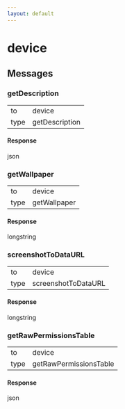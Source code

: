 ```yaml
---
layout: default
---
```


# device #

## Messages ##

### getDescription ###

<table>

<tr>
<td>to</td>
<td>device</td>
</tr>

<tr>
<td>type</td>
<td>getDescription</td>
</tr>

</table>

#### Response ####
json

### getWallpaper ###

<table>

<tr>
<td>to</td>
<td>device</td>
</tr>

<tr>
<td>type</td>
<td>getWallpaper</td>
</tr>

</table>

#### Response ####
longstring

### screenshotToDataURL ###

<table>

<tr>
<td>to</td>
<td>device</td>
</tr>

<tr>
<td>type</td>
<td>screenshotToDataURL</td>
</tr>

</table>

#### Response ####
longstring

### getRawPermissionsTable ###

<table>

<tr>
<td>to</td>
<td>device</td>
</tr>

<tr>
<td>type</td>
<td>getRawPermissionsTable</td>
</tr>

</table>

#### Response ####
json
